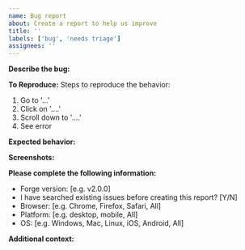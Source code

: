 ```yaml
---
name: Bug report
about: Create a report to help us improve
title: ''
labels: ['bug', 'needs triage']
assignees: ''
---
```


**Describe the bug:**

<!-- A clear and concise description of what the bug is. -->

**To Reproduce:**
Steps to reproduce the behavior:

1. Go to '...'
2. Click on '....'
3. Scroll down to '....'
4. See error

**Expected behavior:**

<!-- A clear and concise description of what you expected to happen. -->

**Screenshots:**

<!--
  If applicable, add screenshots to help explain your problem.

  **Be cautious about posting screenshots of sensitive data and internal software here**
-->

**Please complete the following information:**

- Forge version: [e.g. v2.0.0]
- I have searched existing issues before creating this report? [Y/N]
- Browser: [e.g. Chrome, Firefox, Safari, All]
- Platform: [e.g. desktop, mobile, All]
- OS: [e.g. Windows, Mac, Linux, iOS, Android, All]

**Additional context:**

<!-- Add any other context about the problem here. -->
